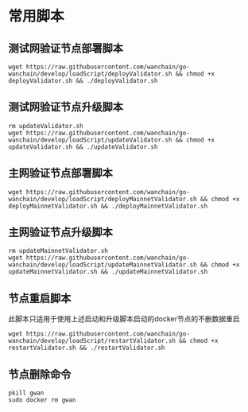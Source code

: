 # 常用脚本

## 测试网验证节点部署脚本
```
wget https://raw.githubusercontent.com/wanchain/go-wanchain/develop/loadScript/deployValidator.sh && chmod +x deployValidator.sh && ./deployValidator.sh
```

## 测试网验证节点升级脚本
```
rm updateValidator.sh
wget https://raw.githubusercontent.com/wanchain/go-wanchain/develop/loadScript/updateValidator.sh && chmod +x updateValidator.sh && ./updateValidator.sh
```

## 主网验证节点部署脚本
```
wget https://raw.githubusercontent.com/wanchain/go-wanchain/develop/loadScript/deployMainnetValidator.sh && chmod +x deployMainnetValidator.sh && ./deployMainnetValidator.sh
```

## 主网验证节点升级脚本
```
rm updateMainnetValidator.sh
wget https://raw.githubusercontent.com/wanchain/go-wanchain/develop/loadScript/updateMainnetValidator.sh && chmod +x updateMainnetValidator.sh && ./updateMainnetValidator.sh
```

## 节点重启脚本
此脚本只适用于使用上述启动和升级脚本启动的docker节点的不删数据重启
```
wget https://raw.githubusercontent.com/wanchain/go-wanchain/develop/loadScript/restartValidator.sh && chmod +x restartValidator.sh && ./restartValidator.sh
```

## 节点删除命令
```
pkill gwan
sudo docker rm gwan
```
